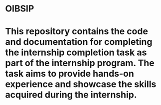 # OIBSIP
# This repository contains the code and documentation for completing the internship completion task as part of the internship program. The task aims to provide hands-on experience and showcase the skills acquired during the internship.
 
